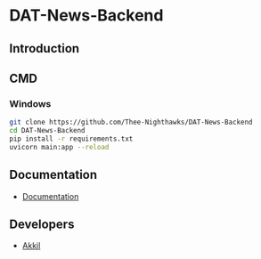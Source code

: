 # DAT-News-Backend

## Introduction



## CMD

### Windows

```sh
git clone https://github.com/Thee-Nighthawks/DAT-News-Backend
cd DAT-News-Backend
pip install -r requirements.txt
uvicorn main:app --reload
```

## Documentation

- [Documentation](http://127.0.0.1:8000/docs)

## Developers

- [Akkil](https://github.com/HeimanPictures)